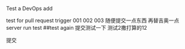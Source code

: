 Test a DevOps add

test for pull request trigger
001
002
003
随便提交一点东西
再替吉奥一点
server run test
##test again
提交测试一下
测试2撒打算的12

提交
